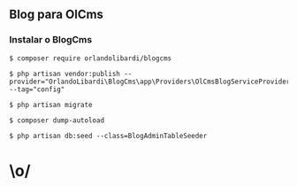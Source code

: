 ## Blog para OlCms

### Instalar o BlogCms

```console
$ composer require orlandolibardi/blogcms
```
```console
$ php artisan vendor:publish --provider="OrlandoLibardi\BlogCms\app\Providers\OlCmsBlogServiceProvider" --tag="config"
```
```console
$ php artisan migrate
```
```console
$ composer dump-autoload
```
```console
$ php artisan db:seed --class=BlogAdminTableSeeder
```

# \o/



